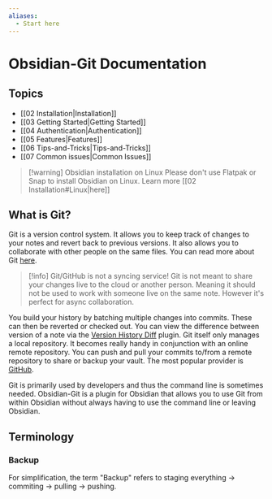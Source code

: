 ```yaml
---
aliases:
  - Start here
---
```


# Obsidian-Git Documentation

## Topics
- [[02 Installation|Installation]]
- [[03 Getting Started|Getting Started]]
- [[04 Authentication|Authentication]]
- [[05 Features|Features]]
- [[06 Tips-and-Tricks|Tips-and-Tricks]]
- [[07 Common issues|Common Issues]]

> [!warning] Obsidian installation on Linux
> Please don't use Flatpak or Snap to install Obsidian on Linux. Learn more [[02 Installation#Linux|here]]


## What is Git?

Git is a version control system. It allows you to keep track of changes to your notes and revert back to previous versions. It also allows you to collaborate with other people on the same files. You can read more about Git [here](https://git-scm.com/book/en/v2/Getting-Started-About-Version-Control).

> [!info] Git/GitHub is not a syncing service!
> Git is not meant to share your changes live to the cloud or another person. Meaning it should not be used to work with someone live on the same note. However it's perfect for async collaboration.

You build your history by batching multiple changes into commits. These can then be reverted or checked out. You can view the difference between version of a note via the [Version History Diff](obsidian://show-plugin?id=obsidian-version-history-diff) plugin.
Git itself only manages a local repository. It becomes really handy in conjunction with an online remote repository. You can push and pull your commits to/from a remote repository to share or backup your vault. The most popular provider is [GitHub](https://github.com). 

Git is primarily used by developers and thus the command line is sometimes needed. Obsidian-Git is a plugin for Obsidian that allows you to use Git from within Obsidian without always having to use the command line or leaving Obsidian.

## Terminology

### Backup
For simplification, the term "Backup" refers to staging everything -> commiting -> pulling -> pushing.